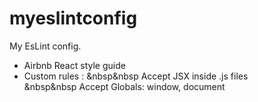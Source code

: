 # myeslintconfig
My EsLint config.</br>
* Airbnb React style guide </br> 
* Custom rules :
&nbsp&nbsp Accept JSX inside .js files </br>
&nbsp&nbsp Accept Globals: window, document </br>
